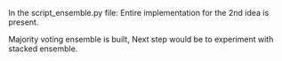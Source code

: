 In the script_ensemble.py file:
Entire implementation for the 2nd idea is present.

Majority voting ensemble is built, Next step would be to experiment with stacked ensemble.
